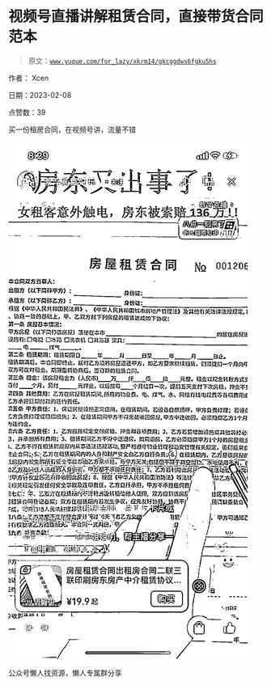 # 视频号直播讲解租赁合同，直接带货合同范本

> 原文：[`www.yuque.com/for_lazy/xkrm14/gkcggdws6fgku5hs`](https://www.yuque.com/for_lazy/xkrm14/gkcggdws6fgku5hs)



作者： Xcen



日期：2023-02-08



点赞数：39



买一份租房合同，在视频号讲，流量不错



![](img/cb67f227f1296aaeecf4844b7590d6df.png)  

公众号懒人找资源，懒人专属群分享

